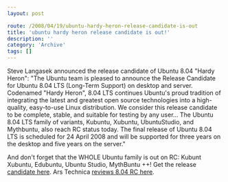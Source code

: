 ```yaml
---
layout: post

route: /2008/04/19/ubuntu-hardy-heron-release-candidate-is-out
title: 'ubuntu hardy heron release candidate is out!'
description: ''
category: 'Archive'
tags: []
---
```


Steve Langasek announced the release candidate of Ubuntu 8.04 "Hardy Heron":
"The Ubuntu team is pleased to announce the Release Candidate for Ubuntu 8.04
LTS (Long-Term Support) on desktop and server. Codenamed "Hardy Heron", 8.04 LTS
continues Ubuntu's proud tradition of integrating the latest and greatest open
source technologies into a high-quality, easy-to-use Linux distribution. We
consider this release candidate to be complete, stable, and suitable for testing
by any user... The Ubuntu 8.04 LTS family of variants, Kubuntu, Xubuntu,
UbuntuStudio, and Mythbuntu, also reach RC status today. The final release of
Ubuntu 8.04 LTS is scheduled for 24 April 2008 and will be supported for three
years on the desktop and five years on the server."

And don't forget that the WHOLE Ubuntu family is out on RC: Kubunt Xubuntu,
Edubuntu, Ubuntu Studio, MythBuntu ++! Get the release
<a class="ph" target="_blank" rel="noopener noreferrer" href="http://releases.ubuntu.com/releases/8.04/ubuntu-8.04-rc-desktop-i386.iso">candidate
here</a>. Ars Technica
<a class="ph" target="_blank" rel="noopener noreferrer" href="http://arstechnica.com/news.ars/post/20080202-first-look-ubuntu-8-04-hardy-heron-alpha-4.html">reviews
8.04 RC here</a>.
